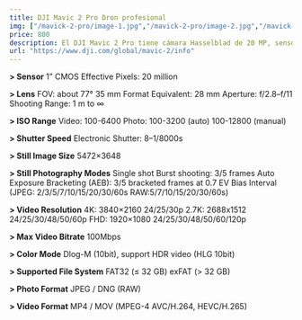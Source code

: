 ```yaml
---
title: DJI Mavic 2 Pro Dron profesional
img: ["/mavick-2-pro/image-1.jpg","/mavick-2-pro/image-2.jpg","/mavick-2-pro/image-3.jpeg","/mavick-2-pro/image-4.jpg" ]
price: 800
description: El DJI Mavic 2 Pro tiene cámara Hasselblad de 20 MP, sensor de 1 pulgada, video 4K, y tiempo de vuelo extendido.
url: "https://www.dji.com/global/mavic-2/info"
---
```

**> Sensor**
1” CMOS
Effective Pixels: 20 million

**> Lens**
FOV: about 77°
35 mm Format Equivalent: 28 mm
Aperture: f/2.8–f/11
Shooting Range: 1 m to ∞

**> ISO Range**
Video:
100-6400
Photo:
100-3200 (auto)
100-12800 (manual)

**> Shutter Speed**
Electronic Shutter: 8–1/8000s

**> Still Image Size**
5472×3648

**> Still Photography Modes**
Single shot
Burst shooting: 3/5 frames
Auto Exposure Bracketing (AEB): 3/5 bracketed frames at 0.7 EV Bias
Interval (JPEG: 2/3/5/7/10/15/20/30/60s RAW:5/7/10/15/20/30/60s)

**> Video Resolution**
4K: 3840×2160 24/25/30p
2.7K: 2688x1512 24/25/30/48/50/60p
FHD: 1920×1080 24/25/30/48/50/60/120p

**> Max Video Bitrate**
100Mbps

**> Color Mode**
Dlog-M (10bit), support HDR video (HLG 10bit)

**> Supported File System**
FAT32 (≤ 32 GB)
exFAT (> 32 GB)

**> Photo Format**
JPEG / DNG (RAW)

**> Video Format**
MP4 / MOV (MPEG-4 AVC/H.264, HEVC/H.265)
